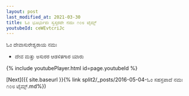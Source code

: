 ```yaml
---
layout: post
last_modified_at: 2021-03-30
title: ಓಂ ಭೂರ್ಭುವಃ ಸ್ವಸ್ತರವೇ ನಮಃ ೧೦೮ ಟೈಮ್ಸ್
youtubeId: ceWEvtcriJc
---
```

 
 
 ಓಂ ದೇವಾಸುರೇಶ್ವರಾಯ ನಮಃ  
 
 -  ದೇವ ಮತ್ತು ಅಸುರರ ಆಡಳಿತಗಾರ ಯಾರು 
 
  
 
  
 
 
 
 
 
 


{% include youtubePlayer.html id=page.youtubeId %}
 
[Next]({{ site.baseurl }}{% link  split2/_posts/2016-05-04-ಓಂ ಸಹಸ್ರಪಾದೆ ನಮಃ ೧೦೮ ಟೈಮ್ಸ್.md%})
 
